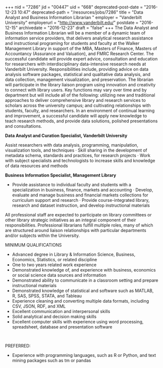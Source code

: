 +++
nid = "7286"
jid = "00447"
uid = "668"
deprecated-post-date = "2016-12-23 10:47"
deprecated-path = "/resources/jobs/7286"
title = "Data Analyst and Business Information Librarian "
employer = "Vanderbilt University"
employerurl = "http://www.vanderbilt.edu/"
postdate = "2016-12-15"
archivedate = "2016-12-23"
draft = "false"
+++
The Data Analyst and Business Information Librarian will be a member of
a dynamic team of information service providers, that delivers
analytical research assistance and instructional programing for students
and faculty at the Walker Management Library in support of the MBA,
Masters of Finance, Masters of Accountancy (Assurance and Valuation),
and FMRC Research Center. The successful candidate will provide expert
advice, consultation and education for researchers with
interdisciplinary data-intensive research needs at Vanderbilt
University. Responsibilities include, providing advice on data analysis
software packages, statistical and qualitative data analysis, and data
collection, management visualization, and preservation. The librarian
will participate in the library liaison program using innovation and
creativity to connect with library users. Key functions may vary over
time and by department but will include all of the following: utilizing
new and traditional approaches to deliver comprehensive library and
research services to scholars across the university campus; and
cultivating relationships with students, faculty, and researchers. In an
environment of continual learning and improvement, a successful
candidate will apply new knowledge to teach research methods, and
provide data solutions, polished presentations and consultations.

**Data Analyst and Curation Specialist, Vanderbilt University**

Assist researchers with data analysis, programming, manipulation,
visualization tools, and techniques · Skill sharing in the development
of metadata schema, standards and practices, for research projects ·
Work with subject specialists and technologists to increase skills and
knowledge of data resources and methods 

**Business Information Specialist, Management Library**

-   Provide assistance to individual faculty and students with a
    specialization in business, finance, markets and accounting ·
    Develop, evaluate and manage business and financial markets
    collections for curriculum support and research · Provide
    course-integrated library, research and dataset instruction, and
    develop instructional materials  

All professional staff are expected to participate on library committees
or other library strategic initiatives as an integral component of their
responsibilities. Professional librarians fulfill multiple roles, many
of which are structured around liaison relationships with particular
departments and/or subjects within the University.  
  
MINIMUM QUALIFICATIONS  

-   Advanced degree in Library & Information Science, Business,
    Economics, Statistics, or related discipline
-   One to two years related work experience
-   Demonstrated knowledge of, and experience with business, economics
    or social science data sources and information
-   Demonstrated ability to communicate in a classroom setting and
    prepare instructional materials
-   Demonstrated knowledge of statistical and software such as MATLAB,
    R, SAS, SPSS, STATA, and Tableau
-   Experience cleaning and converting multiple data formats, including
    CSV, JSON, RDF, and XML
-   Excellent communication and interpersonal skills
-   Solid analytical and decision making skills
-   Excellent computer skills with experience using word processing,
    spreadsheet, database and presentation software 

 

PREFERRED:

-   Experience with programming languages, such as R or Python, and text
    mining packages such as tm or pandas
